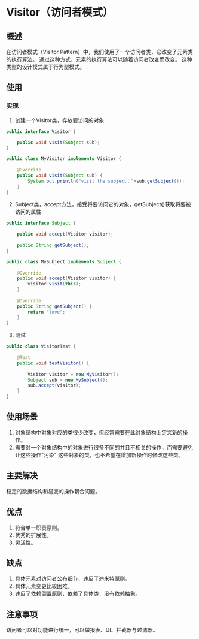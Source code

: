 # Visitor（访问者模式） #

## 概述 ##

在访问者模式（Visitor Pattern）中，我们使用了一个访问者类，它改变了元素类的执行算法。
通过这种方式，元素的执行算法可以随着访问者改变而改变。 这种类型的设计模式属于行为型模式。

## 使用 ##

### 实现 ###

1. 创建一个Visitor类，存放要访问的对象

```Java
public interface Visitor {

    public void visit(Subject sub);
}  
```

```Java
public class MyVisitor implements Visitor {
  
    @Override  
    public void visit(Subject sub) {
        System.out.println("visit the subject："+sub.getSubject());
    }  
}  
```

2. Subject类，accept方法，接受将要访问它的对象，getSubject()获取将要被访问的属性

```Java
public interface Subject {

    public void accept(Visitor visitor);
  
    public String getSubject();
}  
```

```Java
public class MySubject implements Subject {
  
    @Override  
    public void accept(Visitor visitor) {
        visitor.visit(this);  
    }  
  
    @Override  
    public String getSubject() {
        return "love";  
    }  
}  
```

3. 测试

```Java
public class VisitorTest {
  
	@Test
    public void testVisitor() {
          
        Visitor visitor = new MyVisitor();  
        Subject sub = new MySubject();  
        sub.accept(visitor);      
    }  
}  
```

## 使用场景 ##

1. 对象结构中对象对应的类很少改变，但经常需要在此对象结构上定义新的操作。
2. 需要对一个对象结构中的对象进行很多不同的并且不相关的操作，而需要避免让这些操作"污染"
   这些对象的类，也不希望在增加新操作时修改这些类。

## 主要解决 ##

稳定的数据结构和易变的操作耦合问题。

## 优点 ##

1. 符合单一职责原则。
2. 优秀的扩展性。
3. 灵活性。

## 缺点 ##

1. 具体元素对访问者公布细节，违反了迪米特原则。
2. 具体元素变更比较困难。
3. 违反了依赖倒置原则，依赖了具体类，没有依赖抽象。

## 注意事项 ##

访问者可以对功能进行统一，可以做报表、UI、拦截器与过滤器。